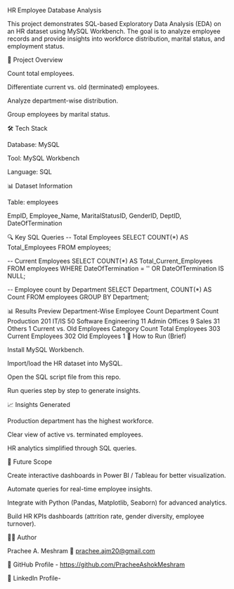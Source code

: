 HR Employee Database Analysis








This project demonstrates SQL-based Exploratory Data Analysis (EDA) on an HR dataset using MySQL Workbench. The goal is to analyze employee records and provide insights into workforce distribution, marital status, and employment status.

📌 Project Overview

Count total employees.

Differentiate current vs. old (terminated) employees.

Analyze department-wise distribution.

Group employees by marital status.

🛠️ Tech Stack

Database: MySQL

Tool: MySQL Workbench

Language: SQL

📊 Dataset Information

Table: employees

EmpID, Employee_Name, MaritalStatusID, GenderID, DeptID, DateOfTermination

🔍 Key SQL Queries
-- Total Employees
SELECT COUNT(*) AS Total_Employees FROM employees;

-- Current Employees
SELECT COUNT(*) AS Total_Current_Employees 
FROM employees 
WHERE DateOfTermination = '' OR DateOfTermination IS NULL;

-- Employee count by Department
SELECT Department, COUNT(*) AS Count
FROM employees
GROUP BY Department;

📊 Results Preview
Department-Wise Employee Count
Department	Count
Production	201
IT/IS	50
Software Engineering	11
Admin Offices	9
Sales	31
Others	1
Current vs. Old Employees
Category	Count
Total Employees	303
Current Employees	302
Old Employees	1
🚀 How to Run (Brief)

Install MySQL Workbench.

Import/load the HR dataset into MySQL.

Open the SQL script file from this repo.

Run queries step by step to generate insights.

📈 Insights Generated

Production department has the highest workforce.

Clear view of active vs. terminated employees.

HR analytics simplified through SQL queries.

🔮 Future Scope

Create interactive dashboards in Power BI / Tableau for better visualization.

Automate queries for real-time employee insights.

Integrate with Python (Pandas, Matplotlib, Seaborn) for advanced analytics.

Build HR KPIs dashboards (attrition rate, gender diversity, employee turnover).

👩‍💻 Author

Prachee A. Meshram
📧 prachee.ajm20@gmail.com

🔗 GitHub Profile -  https://github.com/PracheeAshokMeshram

🔗 LinkedIn Profile-
